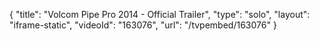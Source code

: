 {
    "title": "Volcom Pipe Pro 2014 - Official Trailer",
    "type": "solo",
    "layout": "iframe-static",
    "videoId": "163076",
    "url": "\/tvpembed\/163076"
}
